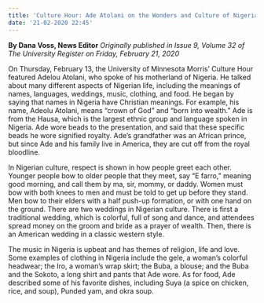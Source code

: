 ```yaml
---
title: 'Culture Hour: Ade Atolani on the Wonders and Culture of Nigeria'
date: '21-02-2020 22:45'
---
```


**By Dana Voss, News Editor** _Originally published in Issue 9, Volume 32 of The University Register on Friday, February 21, 2020_

On Thursday, February 13, the University of Minnesota Morris’ Culture Hour featured Adelou Atolani, who spoke of his motherland of Nigeria. He talked about many different aspects of Nigerian life, including the meanings of names, languages, weddings, music, clothing, and food. He began by saying that names in Nigeria have
Christian meanings. For example, his name, Adeolu Atolani, means “crown of God” and “born into wealth.” Ade is from the Hausa, which is the largest ethnic group and language spoken in Nigeria. Ade wore beads to the presentation, and said that these specific beads he wore signified royalty. Ade’s grandfather was an African prince, but since Ade and his family live in America, they are cut off from the royal bloodline.

In Nigerian culture, respect is shown in how people greet each other. Younger people bow to older people that they meet, say “E farro,” meaning good morning, and call them by ma, sir, mommy, or daddy. Women must bow with both knees to men and must be told to get up before they stand. Men bow to their elders with a half push-up formation, or with one hand on the ground. There are two weddings in Nigerian culture. There is first a traditional wedding, which is colorful, full of song and
dance, and attendees spread money on the groom and bride as a prayer of wealth. Then, there is an American wedding in a classic western style. 

The music in Nigeria is upbeat and has themes of religion, life and love. Some examples of clothing in Nigeria include the gele, a woman’s colorful headwear; the Iro, a woman’s wrap skirt; the Buba, a blouse; and the Buba and the Sokoto, a long shirt and pants that Ade wore. As for food, Ade described some of his favorite dishes, including Suya (a spice on chicken, rice, and soup), Punded yam, and okra soup.